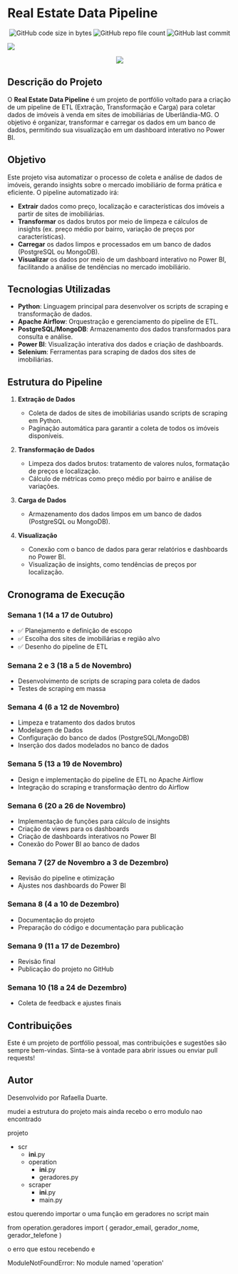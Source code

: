 # Real Estate Data Pipeline

<p align="center">
<img alt="GitHub code size in bytes"  src="https://img.shields.io/github/languages/code-size/rafaelladuarte/real_state_data_pipeline?style=plastic">
<img alt="GitHub repo file count"  src="https://img.shields.io/github/directory-file-count/rafaelladuarte/real_state_data_pipeline?style=plastic">
<img alt="GitHub last commit"  src="https://img.shields.io/github/last-commit/rafaelladuarte/real_state_data_pipeline?style=plastic">
</p>

<img src="images/imoveis.jpeg">

<p align="center">
<img src="https://img.shields.io/static/v1?label=Status&message=Em_Andamento&color=orange&style=for-the-badge"/>
</p>

## Descrição do Projeto

O **Real Estate Data Pipeline** é um projeto de portfólio voltado para a criação de um pipeline de ETL (Extração, Transformação e Carga) para coletar dados de imóveis à venda em sites de imobiliárias de Uberlândia-MG. O objetivo é organizar, transformar e carregar os dados em um banco de dados, permitindo sua visualização em um dashboard interativo no Power BI.

## Objetivo

Este projeto visa automatizar o processo de coleta e análise de dados de imóveis, gerando insights sobre o mercado imobiliário de forma prática e eficiente. O pipeline automatizado irá:

- **Extrair** dados como preço, localização e características dos imóveis a partir de sites de imobiliárias.
- **Transformar** os dados brutos por meio de limpeza e cálculos de insights (ex. preço médio por bairro, variação de preços por características).
- **Carregar** os dados limpos e processados em um banco de dados (PostgreSQL ou MongoDB).
- **Visualizar** os dados por meio de um dashboard interativo no Power BI, facilitando a análise de tendências no mercado imobiliário.

## Tecnologias Utilizadas

- **Python**: Linguagem principal para desenvolver os scripts de scraping e transformação de dados.
- **Apache Airflow**: Orquestração e gerenciamento do pipeline de ETL.
- **PostgreSQL/MongoDB**: Armazenamento dos dados transformados para consulta e análise.
- **Power BI**: Visualização interativa dos dados e criação de dashboards.
- **Selenium**: Ferramentas para scraping de dados dos sites de imobiliárias.

## Estrutura do Pipeline

1. **Extração de Dados**
   - Coleta de dados de sites de imobiliárias usando scripts de scraping em Python.
   - Paginação automática para garantir a coleta de todos os imóveis disponíveis.
   
2. **Transformação de Dados**
   - Limpeza dos dados brutos: tratamento de valores nulos, formatação de preços e localização.
   - Cálculo de métricas como preço médio por bairro e análise de variações.

3. **Carga de Dados**
   - Armazenamento dos dados limpos em um banco de dados (PostgreSQL ou MongoDB).
   
4. **Visualização**
   - Conexão com o banco de dados para gerar relatórios e dashboards no Power BI.
   - Visualização de insights, como tendências de preços por localização.

## Cronograma de Execução

### Semana 1 (14 a 17 de Outubro)
- ✅ Planejamento e definição de escopo
- ✅ Escolha dos sites de imobiliárias e região alvo
- ✅ Desenho do pipeline de ETL

### Semana 2  e 3 (18 a 5 de Novembro)
- Desenvolvimento de scripts de scraping para coleta de dados
- Testes de scraping em massa

### Semana 4 (6 a 12 de Novembro)
- Limpeza e tratamento dos dados brutos
- Modelagem de Dados
- Configuração do banco de dados (PostgreSQL/MongoDB)
- Inserção dos dados modelados no banco de dados

### Semana 5 (13 a 19 de Novembro)
- Design e implementação do pipeline de ETL no Apache Airflow
- Integração do scraping e transformação dentro do Airflow

### Semana 6 (20 a 26 de Novembro)
- Implementação de funções para cálculo de insights
- Criação de views para os dashboards
- Criação de dashboards interativos no Power BI
- Conexão do Power BI ao banco de dados

### Semana 7 (27 de Novembro a 3 de Dezembro)
- Revisão do pipeline e otimização
- Ajustes nos dashboards do Power BI

### Semana 8 (4 a 10 de Dezembro)
- Documentação do projeto
- Preparação do código e documentação para publicação

### Semana 9 (11 a 17 de Dezembro)
- Revisão final
- Publicação do projeto no GitHub

### Semana 10 (18 a 24 de Dezembro)
- Coleta de feedback e ajustes finais

## Contribuições

Este é um projeto de portfólio pessoal, mas contribuições e sugestões são sempre bem-vindas. Sinta-se à vontade para abrir issues ou enviar pull requests!

## Autor

Desenvolvido por Rafaella Duarte.


mudei a estrutura do projeto mais ainda recebo o erro modulo nao encontrado

projeto
* scr
   * __ini__.py
   * operation
      * __ini__.py
      * geradores.py
   * scraper
      * __ini__.py
      * main.py


estou querendo importar o uma função em geradores no script main

from operation.geradores import (
    gerador_email, gerador_nome, gerador_telefone
)

o erro que estou recebendo e

ModuleNotFoundError: No module named 'operation'